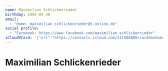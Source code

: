 ```yaml
---
name: Maximilian Schlickenrieder
birthday: 1993-03-30
email:
  - "Home: maximilian.schlickenrieder@t-online.de"
social profile:
  - "Facebook: https://www.facebook.com/maximilian.schlickenrieder"
iCloudVCard: '{"url":"https://contacts.icloud.com/311500889/carddavhome/card/ZDE5ZTYyZmEtMjM3Ni00ZGQ0LWJkMDgtM2E0YjVlY2MzNTY5.vcf","etag":"\"kmfhenyk\"","data":"BEGIN:VCARD\r\nVERSION:3.0\r\nFN:\r\nN:Schlickenrieder;Maximilian;;;\r\nUID:d19e62fa-2376-4dd4-bd08-3a4b5ecc3569\r\nBDAY;VALUE=date:1993-03-30\r\nPRODID:ez-vcard 0.9.13-fc\r\nREV:2025-04-03T22:06:41Z\r\nORG:;\r\nEMAIL;TYPE=HOME:maximilian.schlickenrieder@t-online.de\r\nPHOTO;VALUE=uri:https://gateway.icloud.com/contacts/311500889/ck/card/4a80d\r\n 1888d823b1a03a5c3ea47dde370\r\nX-SOCIALPROFILE;TYPE=facebook;X-USER=maximilian.schlickenrieder;X-USERID=11\r\n 90381664;X-DISPLAYNAME=Maximilian Schlickenrieder:https://www.facebook.com/\r\n maximilian.schlickenrieder\r\nEND:VCARD"}'
---
```

# Maximilian Schlickenrieder